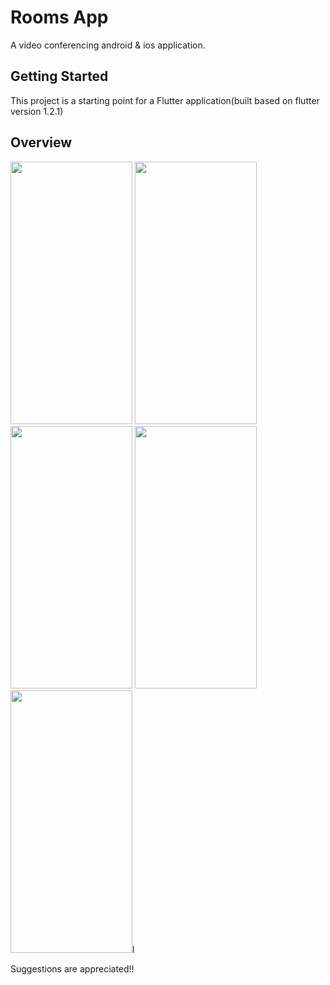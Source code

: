 # Rooms App

A video conferencing android & ios application.

## Getting Started

This project is a starting point for a Flutter application(built based on flutter version 1.2.1)

## Overview

<img src="https://user-images.githubusercontent.com/84156356/122590422-27145500-d07f-11eb-8ecf-87e261eb0017.png" width="195" height="420"/>  <img src="https://user-images.githubusercontent.com/84156356/122592420-deaa6680-d081-11eb-8a47-b6e3c0f07daf.png" width="195" height="420"/>  <img src="https://user-images.githubusercontent.com/84156356/122592437-e2d68400-d081-11eb-9fef-24f6be42736a.png" width="195" height="420"/>  <img src="https://user-images.githubusercontent.com/84156356/122592456-e79b3800-d081-11eb-8caf-d8d16d8bb863.png" width="195" height="420"/>  <img src="https://user-images.githubusercontent.com/84156356/122592466-ea962880-d081-11eb-9f91-4f242a564cc4.png" width="195" height="420"/>l

Suggestions are appreciated!!

